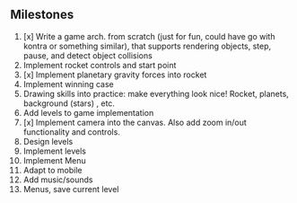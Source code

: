 ## Milestones

1. [x] Write a game arch. from scratch (just for fun, could have go with kontra or something similar), that supports rendering objects, step, pause, and detect object collisions
2. Implement rocket controls and start point
3. [x] Implement planetary gravity forces into rocket
4. Implement winning case
5. Drawing skills into practice: make everything look nice! Rocket, planets, background (stars) , etc.
6. Add levels to game implementation
7. [x] Implement camera into the canvas. Also add zoom in/out functionality and controls.
8. Design levels
9. Implement levels
10. Implement Menu
11. Adapt to mobile
12. Add music/sounds
13. Menus, save current level